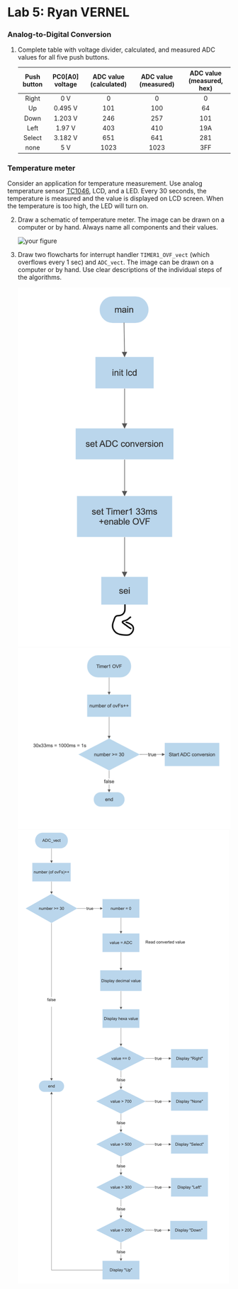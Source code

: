# Lab 5: Ryan VERNEL

### Analog-to-Digital Conversion

1. Complete table with voltage divider, calculated, and measured ADC values for all five push buttons.

   | **Push button** | **PC0[A0] voltage** | **ADC value (calculated)** | **ADC value (measured)** | **ADC value (measured, hex)** |
   | :-: | :-: | :-: | :-: | :-: |
   | Right  | 0 V | 0 | 0 | 0 |
   | Up     | 0.495 V | 101 | 100 | 64 |
   | Down   | 1.203 V | 246 | 257 | 101 |
   | Left   | 1.97 V | 403 | 410 | 19A |
   | Select | 3.182 V | 651 | 641 | 281 |
   | none   | 5 V | 1023 | 1023 | 3FF |

### Temperature meter

Consider an application for temperature measurement. Use analog temperature sensor [TC1046](http://ww1.microchip.com/downloads/en/DeviceDoc/21496C.pdf), LCD, and a LED. Every 30 seconds, the temperature is measured and the value is displayed on LCD screen. When the temperature is too high, the LED will turn on.

2. Draw a schematic of temperature meter. The image can be drawn on a computer or by hand. Always name all components and their values.

   ![your figure]()

3. Draw two flowcharts for interrupt handler `TIMER1_OVF_vect` (which overflows every 1 sec) and `ADC_vect`. The image can be drawn on a computer or by hand. Use clear descriptions of the individual steps of the algorithms.

   ![flowchart-lab5-Part1](https://raw.githubusercontent.com/Rayou01/digitals-electronics-2/main/PlatformIO/Projects/lab5-adc/test/flowchart-lab5-part1.png)
   ![flowchart-lab5-Part2](https://raw.githubusercontent.com/Rayou01/digitals-electronics-2/main/PlatformIO/Projects/lab5-adc/test/flowchart-lab5-part2.png)
   ![flowchart-lab5-Part3](https://raw.githubusercontent.com/Rayou01/digitals-electronics-2/main/PlatformIO/Projects/lab5-adc/test/flowchart-lab5-part3.png)

